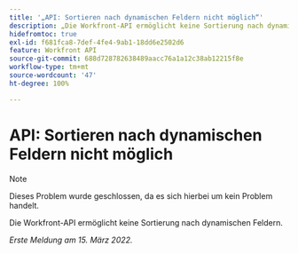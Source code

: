 ```yaml
---
title: '„API: Sortieren nach dynamischen Feldern nicht möglich“'
description: „Die Workfront-API ermöglicht keine Sortierung nach dynamischen Feldern. “
hidefromtoc: true
exl-id: f681fca8-7def-4fe4-9ab1-18dd6e2502d6
feature: Workfront API
source-git-commit: 688d728782638489aacc76a1a12c38ab12215f8e
workflow-type: tm+mt
source-wordcount: '47'
ht-degree: 100%

---
```


# API: Sortieren nach dynamischen Feldern nicht möglich

<!--Requested article: Article exists to let people know they can't do this.-->

>[!NOTE]
>
>Dieses Problem wurde geschlossen, da es sich hierbei um kein Problem handelt.

Die Workfront-API ermöglicht keine Sortierung nach dynamischen Feldern.

_Erste Meldung am 15. März 2022._
